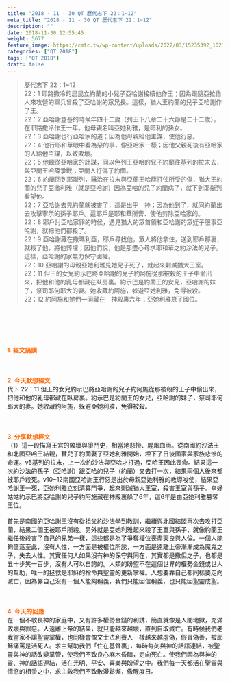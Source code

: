 ```yaml
---
title: "2018 - 11 - 30 QT 歷代志下 22：1~12"
meta_title: "2018 - 11 - 30 QT 歷代志下 22：1~12"
description: ""
date: 2018-11-30 12:55:45
weight: 5677
feature_image: https://cmtc.tw/wp-content/uploads/2022/03/15235392_10211799862337740_180693556567566654_o-1.webp
categories: ["QT 2018"]
tags: ["QT 2018"]
draft: false
---
```


<blockquote>歷代志下 22：1~12<br />
22：1 耶路撒冷的居民立約蘭的小兒子亞哈謝接續他作王；因為跟隨亞拉伯人來攻營的軍兵曾殺了亞哈謝的眾兄長。這樣，猶大王約蘭的兒子亞哈謝作了王。<br />
22：2 亞哈謝登基的時候年四十二歲（列王下八章二十六節是二十二歲），在耶路撒冷作王一年。他母親名叫亞她利雅，是暗利的孫女。<br />
22：3 亞哈謝也行亞哈家的道；因為他母親給他主謀，使他行惡。<br />
22：4 他行耶和華眼中看為惡的事，像亞哈家一樣；因他父親死後有亞哈家的人給他主謀，以致敗壞。<br />
22：5 他聽從亞哈家的計謀，同以色列王亞哈的兒子約蘭往基列的拉末去，與亞蘭王哈薛爭戰；亞蘭人打傷了約蘭。<br />
22：6 約蘭回到耶斯列，醫治在拉末與亞蘭王哈薛打仗所受的傷，猶大王約蘭的兒子亞撒利雅（就是亞哈謝）因為亞哈的兒子約蘭病了，就下到耶斯列看望他。<br />
22：7 亞哈謝去見約蘭就被害了，這是出乎　神；因為他到了，就同約蘭出去攻擊寧示的孫子耶戶。這耶戶是耶和華所膏、使他剪除亞哈家的。<br />
22：8 耶戶討亞哈家罪的時候，遇見猶大的眾首領和亞哈謝的眾姪子服事亞哈謝，就把他們都殺了。<br />
22：9 亞哈謝藏在撒瑪利亞，耶戶尋找他，眾人將他拿住，送到耶戶那裏，就殺了他，將他葬埋；因他們說，他是那盡心尋求耶和華之約沙法的兒子。這樣，亞哈謝的家無力保守國權。<br />
22：10 亞哈謝的母親亞她利雅見她兒子死了，就起來剿滅猶大王室。<br />
22：11 但王的女兒約示巴將亞哈謝的兒子約阿施從那被殺的王子中偷出來，把他和他的乳母都藏在臥房裏。約示巴是約蘭王的女兒，亞哈謝的妹子，祭司耶何耶大的妻。她收藏約阿施，躲避亞她利雅，免得被殺。<br />
22：12 約阿施和她們一同藏在　神殿裏六年；亞她利雅篡了國位。</blockquote><br />
&nbsp;<br />
<br />
&nbsp;<br />
<br />
<span style="color: #ff6600;"><strong>1. </strong><strong>經文誦讀</strong></span><br />
<br />
<span style="color: #ff6600;"><strong> </strong></span><br />
<br />
<span style="color: #ff6600;"><strong>2. 今天默想</strong><strong>經文<br />
</strong></span>代下 22：11 但王的女兒約示巴將亞哈謝的兒子約阿施從那被殺的王子中偷出來，把他和他的乳母都藏在臥房裏。約示巴是約蘭王的女兒，亞哈謝的妹子，祭司耶何耶大的妻。她收藏約阿施，躲避亞她利雅，免得被殺。<br />
<br />
&nbsp;<br />
<br />
<span style="color: #ff6600;"><strong>3. 分享默想經文<br />
</strong></span>（1）這一段描寫王宮的敗壞與爭鬥史，相當地悲慘、腥風血雨。從南國約沙法王和北國亞哈王結親，替兒子約蘭娶了亞她利雅開始，埋下了日後國家與家族悲慘的命運。v5基列的拉末，上一次約沙法與亞哈才打過，亞哈王因此喪命。結果這一次約沙法的孫子（亞哈謝）跟亞哈的兒子（約蘭）又去打一次，結果兩個人後來都被耶戶殺死。v10~12南國亞哈謝王行惡是出於母親亞她利雅的教導唆使，結果亞哈謝王一死，亞她利雅立刻清算鬥爭，起來剿滅猶大王室，殺害王室與孫子。幸好姑姑約示巴將亞哈謝的兒子約阿施藏在神殿裏躲了6年，這6年是由亞她利雅篡奪王位。<br />
<br />
首先是南國的亞哈謝王沒有從祖父約沙法學到教訓，繼續與北國結盟再次去攻打亞蘭，結果二個王被耶戶所殺。另外就是亞她利雅起來殺了王室與孫子，就像約蘭王繼任後殺害了自己的兄弟一樣，這些都是為了爭奪權位喪盡天良與人倫。一個人能夠墮落至此，沒有人性，一方面是被權位所誘，一方面是遠離上帝漸漸成為魔鬼之子，失去人性。其實任何人如果沒有神的保守與同在，其實都是撒但之子，也都是五十步笑一百步，沒有人可以自誇的。人類的盼望不在這個世界的權勢金錢或世人的幫助，唯一的拯救是耶穌的捨命與聖靈的更新掌權。人想要靠自己都同樣要走向滅亡，因為靠自己沒有一個人能夠稱義，我們只能因信稱義，也只能因聖靈成聖。<br />
<br />
&nbsp;<br />
<br />
<span style="color: #ff6600;"><strong>4. 今天的回應<br />
</strong></span>在一個不敬畏神的家庭中，又有許多權勢金錢的利誘，簡直就像是人間地獄，充滿敗壞與罪惡。人遠離上帝的結果，就只能越來越壞，直到自取滅亡。有時候我們老我當家不讓聖靈掌權，也同樣會像文士法利賽人一樣越來越虛偽，假冒偽善，被耶穌痛罵是活死人。求主幫助我們「住在基督裏」，每時每刻與神的話語連結，被聖靈與神的話改變掌管，使我們不致良心麻木昏暗，走向死亡。使我們因為與神的靈、神的話語連結，活在光明、平安、喜樂與盼望之中。我們每一天都活在聖靈與情慾的相爭之中，求主救我們不致散漫鬆懈，儆醒度日。
        